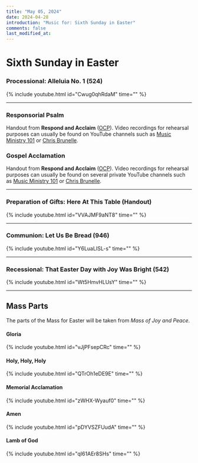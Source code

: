 ```yaml
---
title: "May 05, 2024"
date: 2024-04-28
introduction: "Music for: Sixth Sunday in Easter"
comments: false
last_modified_at: 
---
```


# Sixth Sunday in Easter

### Processional: Alleluia No. 1 (524)

{% include youtube.html id="Cwug0qhRdaM" time="" %} <br>

---

### Responsorial Psalm

Handout from **Respond and Acclaim** ([OCP](https://www.ocp.org/en-us)). Video recordings for rehearsal purposes can usually be found on YouTube channels such as [Music Ministry 101](https://www.youtube.com/@MusicMinistry101/videos) or [Chris Brunelle](https://www.youtube.com/@ChrisBrunelle/videos).

### Gospel Acclamation

Handout from **Respond and Acclaim** ([OCP](https://www.ocp.org/en-us)). Video recordings for rehearsal purposes can usually be found on several private YouTube channels such as [Music Ministry 101](https://www.youtube.com/@MusicMinistry101/videos) or [Chris Brunelle](https://www.youtube.com/@ChrisBrunelle/videos).

---

### Preparation of Gifts: Here At This Table (Handout)

{% include youtube.html id="VVAJMF9aNT8" time="" %} <br>

---

### Communion: Let Us Be Bread (946)

{% include youtube.html id="Y6LuaLISL-s" time="" %} <br>

---

### Recessional: That Easter Day with Joy Was Bright (542)

{% include youtube.html id="Wt5HmvHLUsY" time="" %} <br>

---

## Mass Parts

The parts of the Mass for Easter will be taken from *Mass of Joy and Peace*.

#### Gloria

{% include youtube.html id="vJjPFsepCRc" time="" %} <br>


#### Holy, Holy, Holy

{% include youtube.html id="QTrOh1eDE9E" time="" %} <br>


#### Memorial Acclamation

{% include youtube.html id="zWHX-Wyauf0" time="" %} <br>


#### Amen

{% include youtube.html id="pDYVSZFUudA" time="" %} <br>


#### Lamb of God

{% include youtube.html id="qI61AEr8SHs" time="" %}